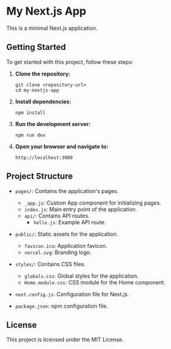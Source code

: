 # My Next.js App

This is a minimal Next.js application.

## Getting Started

To get started with this project, follow these steps:

1. **Clone the repository:**
   ```
   git clone <repository-url>
   cd my-nextjs-app
   ```

2. **Install dependencies:**
   ```
   npm install
   ```

3. **Run the development server:**
   ```
   npm run dev
   ```

4. **Open your browser and navigate to:**
   ```
   http://localhost:3000
   ```

## Project Structure

- `pages/`: Contains the application's pages.
  - `_app.js`: Custom App component for initializing pages.
  - `index.js`: Main entry point of the application.
  - `api/`: Contains API routes.
    - `hello.js`: Example API route.

- `public/`: Static assets for the application.
  - `favicon.ico`: Application favicon.
  - `vercel.svg`: Branding logo.

- `styles/`: Contains CSS files.
  - `globals.css`: Global styles for the application.
  - `Home.module.css`: CSS module for the Home component.

- `next.config.js`: Configuration file for Next.js.

- `package.json`: npm configuration file.

## License

This project is licensed under the MIT License.